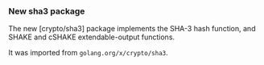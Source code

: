 ### New sha3 package

<!-- go.dev/issue/69982, go.dev/issue/65269, CL 629176 -->
The new [crypto/sha3] package implements the SHA-3 hash function, and SHAKE and
cSHAKE extendable-output functions.

It was imported from `golang.org/x/crypto/sha3`.
